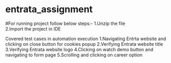 # entrata_assignment

#For running project follow below steps:-
1.Unzip the file  
2.Import the project in IDE

Covered test cases in automation execution
1.Navigating Entrta website and clicking on close button for cookies popup
2.Verifying Entrata website title
3.Verifying Entrata website logo
4.Clicking on watch demo button and navigating to form page
5.Scrolling and clicking on career option

